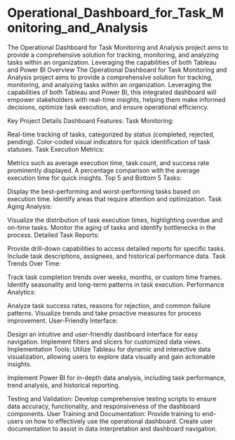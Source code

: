 # Operational_Dashboard_for_Task_Monitoring_and_Analysis
 The Operational Dashboard for Task Monitoring and Analysis project aims to provide a comprehensive solution for tracking, monitoring, and analyzing tasks within an organization. Leveraging the capabilities of both Tableau and Power BI
Overview
The Operational Dashboard for Task Monitoring and Analysis project aims to provide a comprehensive solution for tracking, monitoring, and analyzing tasks within an organization. Leveraging the capabilities of both Tableau and Power BI, this integrated dashboard will empower stakeholders with real-time insights, helping them make informed decisions, optimize task execution, and ensure operational efficiency.


Key Project Details
Dashboard Features:
Task Monitoring:

Real-time tracking of tasks, categorized by status (completed, rejected, pending).
Color-coded visual indicators for quick identification of task statuses.
Task Execution Metrics:

Metrics such as average execution time, task count, and success rate prominently displayed.
A percentage comparison with the average execution time for quick insights.
Top 5 and Bottom 5 Tasks:

Display the best-performing and worst-performing tasks based on execution time.
Identify areas that require attention and optimization.
Task Aging Analysis:

Visualize the distribution of task execution times, highlighting overdue and on-time tasks.
Monitor the aging of tasks and identify bottlenecks in the process.
Detailed Task Reports:

Provide drill-down capabilities to access detailed reports for specific tasks.
Include task descriptions, assignees, and historical performance data.
Task Trends Over Time:

Track task completion trends over weeks, months, or custom time frames.
Identify seasonality and long-term patterns in task execution.
Performance Analytics:

Analyze task success rates, reasons for rejection, and common failure patterns.
Visualize trends and take proactive measures for process improvement.
User-Friendly Interface:

Design an intuitive and user-friendly dashboard interface for easy navigation.
Implement filters and slicers for customized data views.
Implementation Tools:
Utilize Tableau for dynamic and interactive data visualization, allowing users to explore data visually and gain actionable insights.

Implement Power BI for in-depth data analysis, including task performance, trend analysis, and historical reporting.

Testing and Validation:
Develop comprehensive testing scripts to ensure data accuracy, functionality, and responsiveness of the dashboard components.
User Training and Documentation:
Provide training to end-users on how to effectively use the operational dashboard.
Create user documentation to assist in data interpretation and dashboard navigation.
